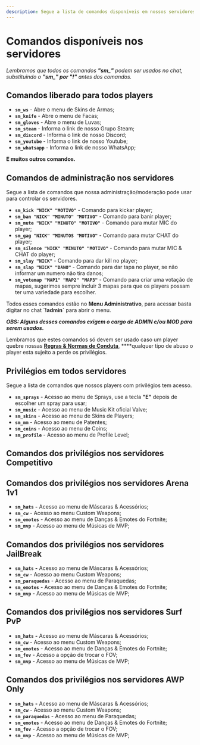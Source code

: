 ```yaml
---
description: Segue a lista de comandos disponíveis em nossos servidores.
---
```


# Comandos disponíveis nos servidores

_Lembramos que todos os comandos **"sm\_"** podem ser usados no chat, substituindo o **"sm\_" por "!"** antes dos comandos._

## Comandos liberado para todos players

* **`sm_ws`** - Abre o menu de Skins de Armas;
* **`sm_knife`** - Abre o menu de Facas;
* **`sm_gloves`** - Abre o menu de Luvas;
* **`sm_steam`** - Informa o link de nosso Grupo Steam;
* **`sm_discord`** - Informa o link de nosso Discord;
* **`sm_youtube`** - Informa o link de nosso Youtube;
* **`sm_whatsapp`** - Informa o link de nosso WhatsApp;

**E muitos outros comandos.**

## Comandos de administração nos servidores

Segue a lista de comandos que nossa administração/moderação pode usar para controlar os servidores.

* **`sm_kick "NICK" "MOTIVO"`** - Comando para kickar player;
* **`sm_ban "NICK" "MINUTO" "MOTIVO"`** - Comando para banir player;
* **`sm_mute "NICK" "MINUTO" "MOTIVO"`** - Comando para mutar MIC do player;
* **`sm_gag "NICK" "MINUTOS "MOTIVO"`** - Comando para mutar CHAT do player;
* **`sm_silence "NICK" "MINUTO" "MOTIVO"`** - Comando para mutar MIC & CHAT do player;
* **`sm_slay "NICK"`** - Comando para dar kill no player;
* **`sm_slap "NICK" "DANO"`** - Comando para dar tapa no player, se não informar um numero não tira danos;
* **`sm_votemap "MAP1" "MAP2" "MAP3"`** - Comando para criar uma votação de mapas, sugerimos sempre incluir 3 mapas para que os players possam ter uma variedade para escolher.

Todos esses comandos estão no **Menu Administrativo**, para acessar basta digitar no chat **\`!admin\`** para abrir o menu.

_**OBS: Alguns desses comandos exigem o cargo de ADMIN e/ou MOD para serem usados.**_

Lembramos que estes comandos só devem ser usado caso um player quebre nossas [**Regras & Normas de Conduta**](https://zkservidores.com/regras.pdf), ****qualquer tipo de abuso o player esta sujeito a perde os privilégios.

## Privilégios em todos servidores

Segue a lista de comandos que nossos players com privilégios tem acesso.

* **`sm_sprays`** - Acesso ao menu de Sprays, use a tecla **"E"** depois de escolher um spray para usar;
* **`sm_music`** - Acesso ao menu de Music Kit oficial Valve;
* **`sm_skins`** - Acesso ao menu de Skins de Players;
* **`sm_mm`** - Acesso ao menu de Patentes;
* **`sm_coins`** - Acesso ao menu de Coins;
* **`sm_profile`** - Acesso ao menu de Profile Level;

## **Comandos dos privilégios nos servidores Competitivo**

## Comandos dos privilégios nos servidores Arena 1v1

* **`sm_hats`** **-** Acesso ao menu de Máscaras & Acessórios;
* **`sm_cw`** - Acesso ao menu Custom Weapons;
* **`sm_emotes`** - Acesso ao menu de Danças & Emotes do Fortnite;
* **`sm_mvp`** - Acesso ao menu de Músicas de MVP;

## Comandos dos privilégios nos servidores JailBreak

* **`sm_hats`** **-** Acesso ao menu de Máscaras & Acessórios;
* **`sm_cw`** - Acesso ao menu Custom Weapons;
* **`sm_paraquedas`** - Acesso ao menu de Paraquedas;
* **`sm_emotes`** - Acesso ao menu de Danças & Emotes do Fortnite;
* **`sm_mvp`** - Acesso ao menu de Músicas de MVP;

## Comandos dos privilégios nos servidores Surf PvP

* **`sm_hats`** **-** Acesso ao menu de Máscaras & Acessórios;
* **`sm_cw`** - Acesso ao menu Custom Weapons;
* **`sm_emotes`** - Acesso ao menu de Danças & Emotes do Fortnite;
* **`sm_fov`** - Acesso a opção de trocar o FOV;
* **`sm_mvp`** - Acesso ao menu de Músicas de MVP;

## Comandos dos privilégios nos servidores AWP Only

* **`sm_hats`** **-** Acesso ao menu de Máscaras & Acessórios;
* **`sm_cw`** - Acesso ao menu Custom Weapons;
* **`sm_paraquedas`** - Acesso ao menu de Paraquedas;
* **`sm_emotes`** - Acesso ao menu de Danças & Emotes do Fortnite;
* **`sm_fov`** - Acesso a opção de trocar o FOV;
* **`sm_mvp`** - Acesso ao menu de Músicas de MVP;

## 











